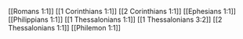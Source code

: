 [[Romans 1:1]]
[[1 Corinthians 1:1]]
[[2 Corinthians 1:1]]
[[Ephesians 1:1]]
[[Philippians 1:1]]
[[1 Thessalonians 1:1]]
[[1 Thessalonians 3:2]]
[[2 Thessalonians 1:1]]
[[Philemon 1:1]]
